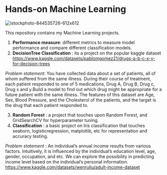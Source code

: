 # Hands-on Machine Learning
![istockphoto-844535726-612x612](https://user-images.githubusercontent.com/108270861/236766519-8e27556b-ff4b-4aa2-a494-76ccbaad6538.jpg)

This repository contains my Machine Learning projects.

1. **Performance measure**: different metrics to measure model performance and compare different classification models.
2. **DecisionTree Classification** : its a project on the popular kaggle dataset https://www.kaggle.com/datasets/pablomgomez21/drugs-a-b-c-x-y-for-decision-trees

*Problem statement*: You have collected data about a set of patients, all of whom suffered from the same illness. During their course of treatment, each patient responded to one of 5 medications, Drug A, Drug B, Drug c, Drug x and y.Build a model to find out which drug might be appropriate for a future patient with the same illness. The features of this dataset are Age, Sex, Blood Pressure, and the Cholesterol of the patients, and the target is the drug that each patient responded to.

3. **Random Forest** : a project that touches upon Random Forest, and GridSearchCV for hyperparameter tuning.
4. **Classification** : a basic project on Iris classification that touches seaborn, logisticregression, matplotlib, etc for representation and accuracy testing.

*Problem statement* : An individual’s annual income results from various factors. Intuitively, it is influenced by the individual’s education level, age, gender, occupation, and etc. We can explore the possibility in predicting income level based on the individual’s personal information. https://www.kaggle.com/datasets/wenruliu/adult-income-dataset
